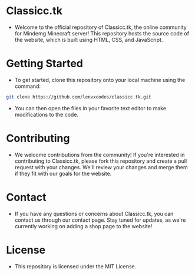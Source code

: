 # Classicc.tk
- Welcome to the official repository of Classicc.tk, the online community for Mindemg Minecraft server! This repository hosts the source code of the website, which is built using HTML, CSS, and JavaScript.

# Getting Started
- To get started, clone this repository onto your local machine using the command:

```bash
git clone https://github.com/lenvxcodes/classicc.tk.git
```
- You can then open the files in your favorite text editor to make modifications to the code.

# Contributing
- We welcome contributions from the community! If you're interested in contributing to Classicc.tk, please fork this repository and create a pull request with your changes. We'll review your changes and merge them if they fit with our goals for the website.

# Contact
- If you have any questions or concerns about Classicc.tk, you can contact us through our contact page. Stay tuned for updates, as we're currently working on adding a shop page to the website!

# License
- This repository is licensed under the MIT License.
